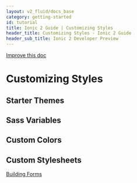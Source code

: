 ```yaml
---
layout: v2_fluid/docs_base
category: getting-started
id: tutorial
title: Ionic 2 Guide | Customizing Styles
header_title: Customizing Styles - Ionic 2 Guide
header_sub_title: Ionic 2 Developer Preview
---
```

<div class="improve-docs">
  <a href='https://github.com/driftyco/ionic-site/edit/ionic2/docs/v2/guide/adding-pages/index.md'>
    Improve this doc
  </a>
</div>

# Customizing Styles

## Starter Themes

## Sass Variables

## Custom Colors

## Custom Stylesheets


<a href="../building-forms/" class="btn btn-primary">Building Forms</a>
